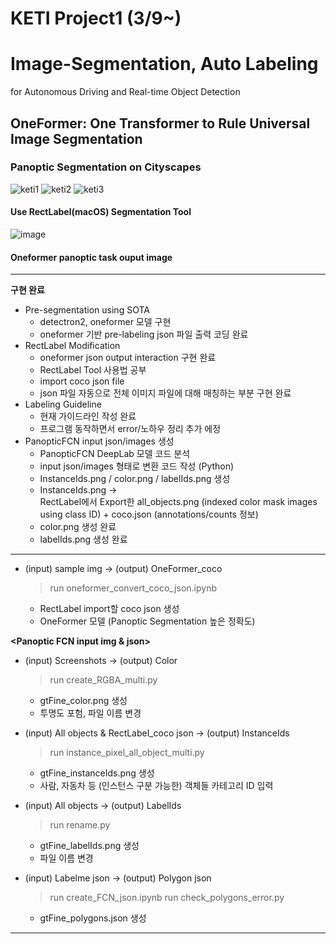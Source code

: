 # KETI Project1 (3/9~)
# Image-Segmentation, Auto Labeling
for Autonomous Driving and Real-time Object Detection

## OneFormer: One Transformer to Rule Universal Image Segmentation
### Panoptic Segmentation on Cityscapes
![keti1](https://github.com/chaewonS/Image-Segmentation-Auto-Labeling/assets/81732426/28494afb-8720-495f-82b9-f6c5c01896d8)
![keti2](https://github.com/chaewonS/Image-Segmentation-Auto-Labeling/assets/81732426/21ac4c95-80cf-416a-9262-9fd41385f48d)
![keti3](https://github.com/chaewonS/Image-Segmentation-Auto-Labeling/assets/81732426/c732ec8a-9580-4eb9-a106-b82686bb6cf0)

#### Use RectLabel(macOS) Segmentation Tool

![image](https://user-images.githubusercontent.com/81732426/228161115-16d28e8b-4570-4a09-bbea-b114960ad627.png)
#### Oneformer panoptic task ouput image

___

**구현 완료**
+ Pre-segmentation using SOTA
  + detectron2, oneformer 모델 구현
  + oneformer 기반 pre-labeling json 파일 출력 코딩 완료
+ RectLabel Modification
  + oneformer json output interaction 구현 완료
  + RectLabel Tool 사용법 공부
  + import coco json file
  + json 파일 자동으로 전체 이미지 파일에 대해 매칭하는 부분 구현 완료
+ Labeling Guideline
  + 현재 가이드라인 작성 완료
  + 프로그램 동작하면서 error/노하우 정리 추가 에정
+ PanopticFCN input json/images 생성
  + PanopticFCN DeepLab 모델 코드 분석
  + input json/images 형태로 변환 코드 작성 (Python)
  + InstanceIds.png / color.png / labelIds.png 생성
  + InstanceIds.png ->  
    RectLabel에서 Export한 all_objects.png (indexed color mask images using class ID) + coco.json (annotations/counts 정보)
  + color.png 생성 완료
  + labelIds.png 생성 완료

___


**<Pre-segmentation using OneFormer Model>**
**<Pre-segmentation using OneFormer Model>**
+ (input) sample img -> (output) OneFormer_coco
  > run oneformer_convert_coco_json.ipynb
  + RectLabel import할 coco json 생성
  + OneFormer 모델 (Panoptic Segmentation 높은 정확도)

**<Panoptic FCN input img & json>**
  
+ (input) Screenshots -> (output) Color
  > run create_RGBA_multi.py
  + gtFine_color.png 생성
  + 투명도 포험, 파일 이름 변경

+ (input) All objects & RectLabel_coco json -> (output) InstanceIds
  > run instance_pixel_all_object_multi.py
  + gtFine_instanceIds.png 생성
  + 사람, 자동차 등 (인스턴스 구분 가능한) 객체들 카테고리 ID 입력

+ (input) All objects -> (output) LabelIds
  > run rename.py
  + gtFine_labelIds.png 생성
  + 파일 이름 변경
  
+ (input) Labelme json -> (output) Polygon json
  > run create_FCN_json.ipynb
  > run check_polygons_error.py
  + gtFine_polygons.json 생성

___



